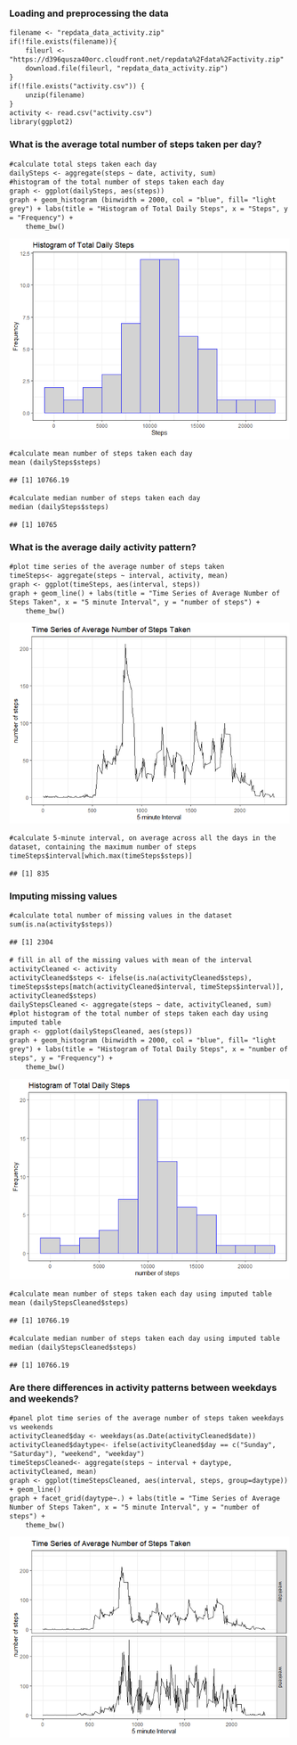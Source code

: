 ### Loading and preprocessing the data

    filename <- "repdata_data_activity.zip"
    if(!file.exists(filename)){
        fileurl <- "https://d396qusza40orc.cloudfront.net/repdata%2Fdata%2Factivity.zip"
        download.file(fileurl, "repdata_data_activity.zip")
    }
    if(!file.exists("activity.csv")) {
        unzip(filename)
    }
    activity <- read.csv("activity.csv")
    library(ggplot2)

### What is the average total number of steps taken per day?

    #calculate total steps taken each day
    dailySteps <- aggregate(steps ~ date, activity, sum)
    #histogram of the total number of steps taken each day
    graph <- ggplot(dailySteps, aes(steps))
    graph + geom_histogram (binwidth = 2000, col = "blue", fill= "light grey") + labs(title = "Histogram of Total Daily Steps", x = "Steps", y = "Frequency") + 
        theme_bw()

![](PA1_template_files/figure-markdown_strict/average%20total%20steps-1.png)

    #calculate mean number of steps taken each day
    mean (dailySteps$steps)

    ## [1] 10766.19

    #calculate median number of steps taken each day
    median (dailySteps$steps)

    ## [1] 10765

### What is the average daily activity pattern?

    #plot time series of the average number of steps taken
    timeSteps<- aggregate(steps ~ interval, activity, mean)
    graph <- ggplot(timeSteps, aes(interval, steps))
    graph + geom_line() + labs(title = "Time Series of Average Number of Steps Taken", x = "5 minute Interval", y = "number of steps") + 
        theme_bw()

![](PA1_template_files/figure-markdown_strict/average%20daily%20activity-1.png)

    #calculate 5-minute interval, on average across all the days in the dataset, containing the maximum number of steps
    timeSteps$interval[which.max(timeSteps$steps)]

    ## [1] 835

### Imputing missing values

    #calculate total number of missing values in the dataset
    sum(is.na(activity$steps))

    ## [1] 2304

    # fill in all of the missing values with mean of the interval
    activityCleaned <- activity
    activityCleaned$steps <- ifelse(is.na(activityCleaned$steps), timeSteps$steps[match(activityCleaned$interval, timeSteps$interval)], activityCleaned$steps)
    dailyStepsCleaned <- aggregate(steps ~ date, activityCleaned, sum) 
    #plot histogram of the total number of steps taken each day using imputed table
    graph <- ggplot(dailyStepsCleaned, aes(steps))
    graph + geom_histogram (binwidth = 2000, col = "blue", fill= "light grey") + labs(title = "Histogram of Total Daily Steps", x = "number of steps", y = "Frequency") + 
        theme_bw()

![](PA1_template_files/figure-markdown_strict/missing%20values-1.png)

    #calculate mean number of steps taken each day using imputed table
    mean (dailyStepsCleaned$steps)

    ## [1] 10766.19

    #calculate median number of steps taken each day using imputed table
    median (dailyStepsCleaned$steps)

    ## [1] 10766.19

### Are there differences in activity patterns between weekdays and weekends?

    #panel plot time series of the average number of steps taken weekdays vs weekends
    activityCleaned$day <- weekdays(as.Date(activityCleaned$date))
    activityCleaned$daytype<- ifelse(activityCleaned$day == c("Sunday", "Saturday"), "weekend", "weekday")
    timeStepsCleaned<- aggregate(steps ~ interval + daytype, activityCleaned, mean)
    graph <- ggplot(timeStepsCleaned, aes(interval, steps, group=daytype)) + geom_line()
    graph + facet_grid(daytype~.) + labs(title = "Time Series of Average Number of Steps Taken", x = "5 minute Interval", y = "number of steps") + 
        theme_bw()

![](PA1_template_files/figure-markdown_strict/weekdays%20vs%20weekends-1.png)
